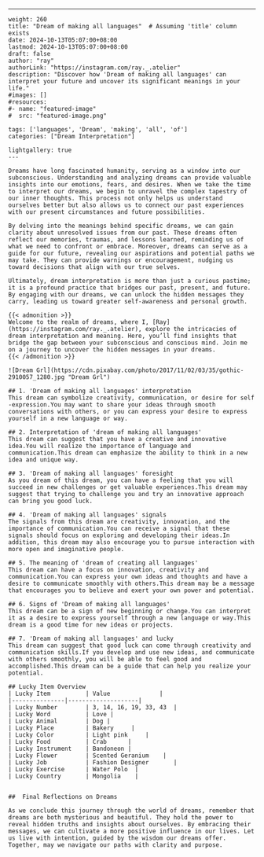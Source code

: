 ---
    weight: 260
    title: "Dream of making all languages"  # Assuming 'title' column exists
    date: 2024-10-13T05:07:00+08:00
    lastmod: 2024-10-13T05:07:00+08:00
    draft: false
    author: "ray"
    authorLink: "https://instagram.com/ray._.atelier"
    description: "Discover how 'Dream of making all languages' can interpret your future and uncover its significant meanings in your life."
    #images: []
    #resources:
    #- name: "featured-image"
    #  src: "featured-image.png"
    
    tags: ['languages', 'Dream', 'making', 'all', 'of']
    categories: ["Dream Interpretation"]
    
    lightgallery: true
    ---
    
    Dreams have long fascinated humanity, serving as a window into our subconscious. Understanding and analyzing dreams can provide valuable insights into our emotions, fears, and desires. When we take the time to interpret our dreams, we begin to unravel the complex tapestry of our inner thoughts. This process not only helps us understand ourselves better but also allows us to connect our past experiences with our present circumstances and future possibilities.
    
    By delving into the meanings behind specific dreams, we can gain clarity about unresolved issues from our past. These dreams often reflect our memories, traumas, and lessons learned, reminding us of what we need to confront or embrace. Moreover, dreams can serve as a guide for our future, revealing our aspirations and potential paths we may take. They can provide warnings or encouragement, nudging us toward decisions that align with our true selves.
    
    Ultimately, dream interpretation is more than just a curious pastime; it is a profound practice that bridges our past, present, and future. By engaging with our dreams, we can unlock the hidden messages they carry, leading us toward greater self-awareness and personal growth.
    
    {{< admonition >}}
    Welcome to the realm of dreams, where I, [Ray](https://instagram.com/ray._.atelier), explore the intricacies of dream interpretation and meaning. Here, you’ll find insights that bridge the gap between your subconscious and conscious mind. Join me on a journey to uncover the hidden messages in your dreams.
    {{< /admonition >}}
    
    ![Dream Grl](https://cdn.pixabay.com/photo/2017/11/02/03/35/gothic-2910057_1280.jpg "Dream Grl")
    
    ## 1. 'Dream of making all languages' interpretation
    This dream can symbolize creativity, communication, or desire for self -expression.You may want to share your ideas through smooth conversations with others, or you can express your desire to express yourself in a new language or way.
    
    ## 2. Interpretation of 'dream of making all languages'
    This dream can suggest that you have a creative and innovative idea.You will realize the importance of language and communication.This dream can emphasize the ability to think in a new idea and unique way.
    
    ## 3. 'Dream of making all languages' foresight
    As you dream of this dream, you can have a feeling that you will succeed in new challenges or get valuable experiences.This dream may suggest that trying to challenge you and try an innovative approach can bring you good luck.
    
    ## 4. 'Dream of making all languages' signals
    The signals from this dream are creativity, innovation, and the importance of communication.You can receive a signal that these signals should focus on exploring and developing their ideas.In addition, this dream may also encourage you to pursue interaction with more open and imaginative people.
    
    ## 5. The meaning of 'dream of creating all languages'
    This dream can have a focus on innovation, creativity and communication.You can express your own ideas and thoughts and have a desire to communicate smoothly with others.This dream may be a message that encourages you to believe and exert your own power and potential.
    
    ## 6. Signs of 'Dream of making all languages'
    This dream can be a sign of new beginning or change.You can interpret it as a desire to express yourself through a new language or way.This dream is a good time for new ideas or projects.
    
    ## 7. 'Dream of making all languages' and lucky
    This dream can suggest that good luck can come through creativity and communication skills.If you develop and use new ideas, and communicate with others smoothly, you will be able to feel good and accomplished.This dream can be a guide that can help you realize your potential.
    
    ## Lucky Item Overview
    | Lucky Item          | Value              |
    |---------------|--------------------|
    | Lucky Number        | 3, 14, 16, 19, 33, 43  |
    | Lucky Word          | Love |
    | Lucky Animal        | Dog |
    | Lucky Place         | Bakery     |
    | Lucky Color         | Light pink     |
    | Lucky Food          | Crab      |
    | Lucky Instrument    | Bandoneon |
    | Lucky Flower        | Scented Geranium    |
    | Lucky Job           | Fashion Designer       |
    | Lucky Exercise      | Water Polo  |
    | Lucky Country       | Mongolia    |
    
    
    ##  Final Reflections on Dreams
    
    As we conclude this journey through the world of dreams, remember that dreams are both mysterious and beautiful. They hold the power to reveal hidden truths and insights about ourselves. By embracing their messages, we can cultivate a more positive influence in our lives. Let us live with intention, guided by the wisdom our dreams offer. Together, may we navigate our paths with clarity and purpose.
    